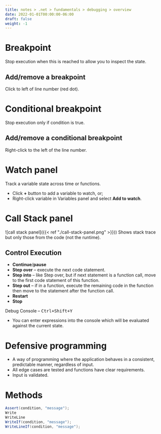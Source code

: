 ```yaml
---
title: notes > .net > fundamentals > debugging > overview
date: 2022-01-01T00:00:00-06:00
draft: false
weight: -1
---
```


# Breakpoint
Stop execution when this is reached to allow you to inspect the state.

## Add/remove a breakpoint
Click to left of line number (red dot).

# Conditional breakpoint
Stop execution only if condition is true.

## Add/remove a conditional breakpoint
Right-click to the left of the line number.

# Watch panel
Track a variable state across time or functions.
- Click **+** button to add a variable to watch, or;
- Right-click variable in Variables panel and select **Add to watch**.
	
# Call Stack panel
![call stack panel]({{< ref "./call-stack-panel.png" >}}))
Shows stack trace but only those from the code (not the runtime).

## Control Execution
- **Continue**/**pause**
- **Step over** – execute the next code statement.
- **Step into** – like Step over, but if next statement is a function call, move to the first code statement of this function.
- **Step out** – if in a function, execute the remaining code in the function then move to the statement after the function call.
- **Restart**
- **Stop**

Debug Console – <kbd>Ctrl+Shift+Y</kdb>
- You can enter expressions into the console which will be evaluated against the current state.

# Defensive programming
- A way of programming where the application behaves in a consistent, predictable manner, regardless of input.
- All edge cases are tested and functions have clear requirements.
- Input is validated.

# Methods
```cs
Assert(condition, "message");
Write
WriteLine
WriteIf(condition, "message");
WriteLineIf(condition, "message");
```
